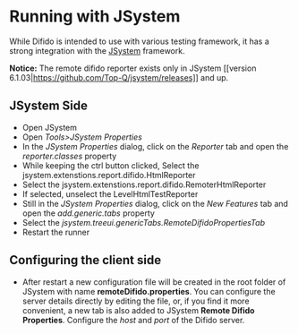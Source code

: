 # Running with JSystem

While Difido is intended to use with various testing framework, it has a strong integration with the [JSystem](https://github.com/Top-Q/jsystem) framework.

**Notice:** The remote difido reporter exists only in JSystem [[version 6.1.03|https://github.com/Top-Q/jsystem/releases]] and up.


## JSystem Side

* Open JSystem
* Open _Tools>JSystem Properties_
* In the _JSystem Properties_ dialog, click on the _Reporter_ tab and open the _reporter.classes_ property
* While keeping the ctrl button clicked, Select the jsystem.extenstions.report.difido.HtmlReporter
* Select the jsystem.extenstions.report.difido.RemoterHtmlReporter
* If selected, unselect the LevelHtmlTestReporter
* Still in the _JSystem Properties_ dialog, click on the _New Features_ tab and open the _add.generic.tabs_ property
* Select the _jsystem.treeui.genericTabs.RemoteDifidoPropertiesTab_ 
* Restart the runner

## Configuring the client side
* After restart a new configuration file will be created in the root folder of JSystem with name **remoteDifido.properties**. You can configure the server details directly by editing the file, or, if you find it more convenient, a new tab is also added to JSystem **Remote Difido Properties**. 
Configure the _host_ and _port_ of the Difido server.


